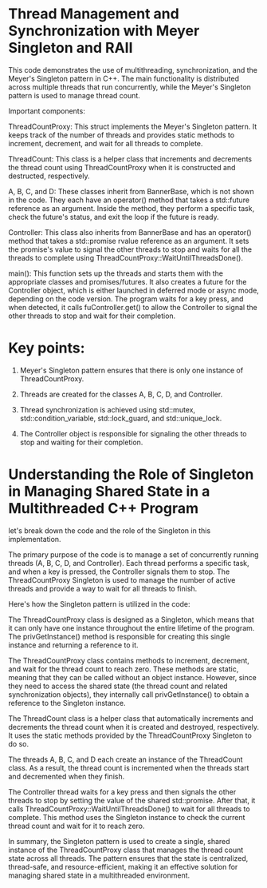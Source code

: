 # Thread Management and Synchronization with Meyer Singleton and RAII


This code demonstrates the use of multithreading, synchronization, and the Meyer's Singleton pattern in C++. The main functionality is distributed across multiple threads that run concurrently, while the Meyer's Singleton pattern is used to manage thread count.

Important components:

ThreadCountProxy: This struct implements the Meyer's Singleton pattern. It keeps track of the number of threads and provides static methods to increment, decrement, and wait for all threads to complete.

ThreadCount: This class is a helper class that increments and decrements the thread count using ThreadCountProxy when it is constructed and destructed, respectively.

A, B, C, and D: These classes inherit from BannerBase, which is not shown in the code. They each have an operator() method that takes a std::future<void> reference as an argument. Inside the method, they perform a specific task, check the future's status, and exit the loop if the future is ready.

Controller: This class also inherits from BannerBase and has an operator() method that takes a std::promise<void> rvalue reference as an argument. It sets the promise's value to signal the other threads to stop and waits for all the threads to complete using ThreadCountProxy::WaitUntilThreadsDone().

main(): This function sets up the threads and starts them with the appropriate classes and promises/futures. It also creates a future for the Controller object, which is either launched in deferred mode or async mode, depending on the code version. The program waits for a key press, and when detected, it calls fuController.get() to allow the Controller to signal the other threads to stop and wait for their completion.

# Key points:

1) Meyer's Singleton pattern ensures that there is only one instance of ThreadCountProxy.

2) Threads are created for the classes A, B, C, D, and Controller.

3) Thread synchronization is achieved using std::mutex, std::condition_variable, std::lock_guard, and std::unique_lock.

4) The Controller object is responsible for signaling the other threads to stop and waiting for their completion.


# Understanding the Role of Singleton in Managing Shared State in a Multithreaded C++ Program

let's break down the code and the role of the Singleton in this implementation.

The primary purpose of the code is to manage a set of concurrently running threads (A, B, C, D, and Controller). Each thread performs a specific task, and when a key is pressed, the Controller signals them to stop. The ThreadCountProxy Singleton is used to manage the number of active threads and provide a way to wait for all threads to finish.

Here's how the Singleton pattern is utilized in the code:

The ThreadCountProxy class is designed as a Singleton, which means that it can only have one instance throughout the entire lifetime of the program. The privGetInstance() method is responsible for creating this single instance and returning a reference to it.

The ThreadCountProxy class contains methods to increment, decrement, and wait for the thread count to reach zero. These methods are static, meaning that they can be called without an object instance. However, since they need to access the shared state (the thread count and related synchronization objects), they internally call privGetInstance() to obtain a reference to the Singleton instance.


The ThreadCount class is a helper class that automatically increments and decrements the thread count when it is created and destroyed, respectively. It uses the static methods provided by the ThreadCountProxy Singleton to do so.


The threads A, B, C, and D each create an instance of the ThreadCount class. As a result, the thread count is incremented when the threads start and decremented when they finish.


The Controller thread waits for a key press and then signals the other threads to stop by setting the value of the shared std::promise<void>. After that, it calls ThreadCountProxy::WaitUntilThreadsDone() to wait for all threads to complete. This method uses the Singleton instance to check the current thread count and wait for it to reach zero.


In summary, the Singleton pattern is used to create a single, shared instance of the ThreadCountProxy class that manages the thread count state across all threads. The pattern ensures that the state is centralized, thread-safe, and resource-efficient, making it an effective solution for managing shared state in a multithreaded environment.
